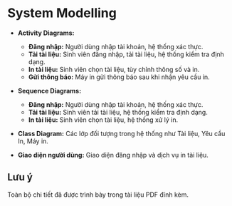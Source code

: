 # System Modelling
- **Activity Diagrams:**
  - **Đăng nhập:** Người dùng nhập tài khoản, hệ thống xác thực.
  - **Tải tài liệu:** Sinh viên đăng nhập, tải tài liệu, hệ thống kiểm tra định dạng.
  - **In tài liệu:** Sinh viên chọn tài liệu, tùy chỉnh thông số và in.
  - **Gửi thông báo:** Máy in gửi thông báo sau khi nhận yêu cầu in.

- **Sequence Diagrams:**
  - **Đăng nhập:** Người dùng nhập tài khoản, hệ thống xác thực.
  - **Tải tài liệu:** Sinh viên tải tài liệu, hệ thống kiểm tra định dạng.
  - **In tài liệu:** Sinh viên chọn tài liệu, hệ thống xử lý in.

- **Class Diagram:** Các lớp đối tượng trong hệ thống như Tài liệu, Yêu cầu In, Máy in.

- **Giao diện người dùng:** Giao diện đăng nhập và dịch vụ in tài liệu.

## **Lưu ý**
Toàn bộ chi tiết đã được trình bày trong tài liệu PDF đính kèm. 